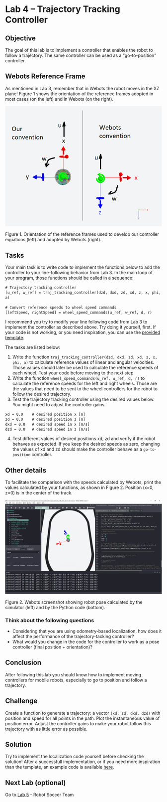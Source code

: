 # Lab 4 – Trajectory Tracking Controller

## Objective
The goal of this lab is to implement a controller that enables the robot to follow a trajectory. The same controller can be used as a "go-to-position" controller. 

## Webots Reference Frame
As mentioned in Lab 3, remember that in Webots the robot moves in the XZ plane! Figure 1 shows the orientation of the reference frames adopted in most cases (on the left) and in Webots (on the right). 

![Webots Reference Frame](/Lab3/Reference_frame_convention.png) 

Figure 1. Orientation of the reference frames used to develop our controller equations (left) and adopted by Webots (right).

## Tasks
Your main task is to write code to implement the functions below to add the controller to your line-following behavior from Lab 3. In the main loop of your program, those functions should be called in a sequence:

```
# Trajectory tracking controller
[u_ref, w_ref] = traj_tracking_controller(dzd, dxd, zd, xd, z, x, phi, a)

# Convert reference speeds to wheel speed commands
[leftSpeed, rightSpeed] = wheel_speed_commands(u_ref, w_ref, d, r)
```

I recommend you try to modify your line following code from Lab 3 to implement the controller as described above. Try doing it yourself, first. If your code is not working, or you need inspiration, you can use the [provided template](/Lab4/lab4_template.py). 

The tasks are listed below:

1. Write the function `traj_tracking_controller(dzd, dxd, zd, xd, z, x, phi, a)` to calculate reference values of linear and angular velocities. Those values should later be used to calculate the reference speeds of each wheel. Test your code before moving to the next step.
2. Write the function `wheel_speed_commands(u_ref, w_ref, d, r)` to calculate the reference speeds for the left and right wheels. Those are the values that need to be sent to the wheel controllers for the robot to follow the desired trajectory.
3. Test the trajectory tracking controller using the desired values below. You might need to adjust the controller gains.
```
xd = 0.0	# desired position x [m]
zd = 0.0	# desired position z [m]
dxd = 0.0	# desired speed in x [m/s]
dzd = 0.0	# desired speed in z [m/s]
```
4. Test different values of desired positions xd, zd and verify if the robot behaves as expected. If you keep the desired speeds as zero, changing the values of xd and zd should make the controller behave as a `go-to-position` controller. 


## Other details

To facilitate the comparison with the speeds calculated by Webots, print the values calculated by your functions, as shown in Figure 2. Position (x=0, z=0) is in the center of the track.

![Robot pose in Webots](/Lab4/Webots_screenshot_line_following_world.png)

Figure 2. Webots screenshot showing robot pose calculated by the simulator (left) and by the Python code (bottom).


### Think about the following questions

* Considering that you are using odometry-based localization, how does it affect the performance of the trajectory-tacking controller?
* What would you change in the code for the controller to work as a pose controller (final position + orientation)?

## Conclusion
After following this lab you should know how to implement moving controllers for mobile robots, especially to go to position and follow a trajectory.

## Challenge
Create a function to generate a trajectory: a vector `(xd, zd, dxd, dzd)` with position and speed for all points in the path. Plot the instantaneous value of position error. Adjust the controller gains to make your robot follow this trajectory with as little error as possible. 

## Solution
Try to implement the localization code yourself before checking the solution! After a successfull implementation, or if you need more inspiration than the template, an example code is available [here](/Lab4/trajecory_tracking_controller.py).

## Next Lab (optional)
Go to [Lab 5](/Lab5) - Robot Soccer Team
